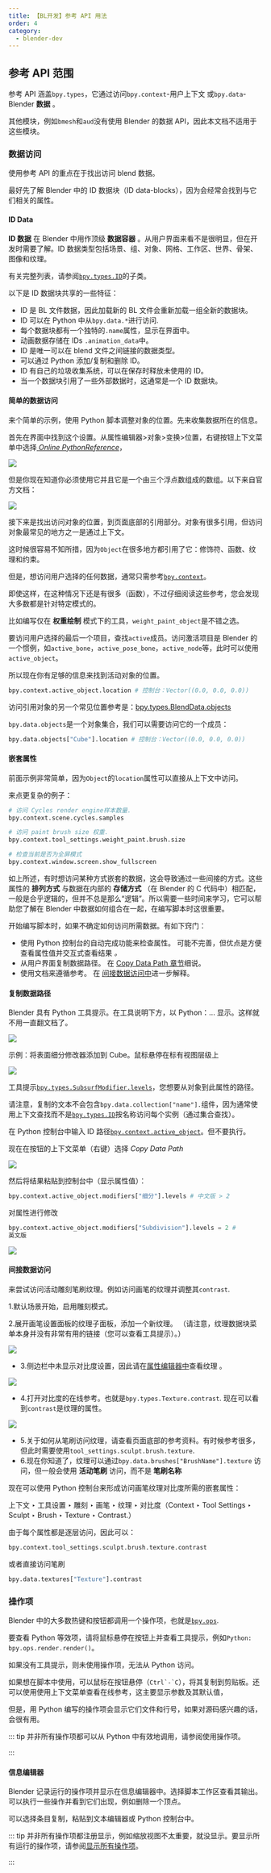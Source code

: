 ```yaml
---
title: 【BL开发】参考 API 用法
order: 4
category:
  - blender-dev
---
```


## 参考 API 范围

参考 API 涵盖`bpy.types`，它通过访问`bpy.context`-用户上下文 或`bpy.data`\- Blender **数据** 。

其他模块，例如`bmesh`和`aud`没有使用 Blender 的数据 API，因此本文档不适用于这些模块。

### 数据访问

使用参考 API 的重点在于找出访问 blend 数据。

最好先了解 Blender 中的 ID 数据块（ID data-blocks），因为会经常会找到与它们相关的属性。

#### ID Data

**ID 数据** 在 Blender 中用作顶级 **数据容器** 。从用户界面来看不是很明显，但在开发时需要了解。ID
数据类型包括场景、组、对象、网格、工作区、世界、骨架、图像和纹理。

有关完整列表，请参阅[`bpy.types.ID`](https://docs.blender.org/api/current/bpy.types.ID.html#bpy.types.ID "bpy.types.ID")的子类。

以下是 ID 数据块共享的一些特征：

- ID 是 BL 文件数据，因此加载新的 BL 文件会重新加载一组全新的数据块。
- ID 可以在 Python 中从`bpy.data.*`进行访问.
- 每个数据块都有一个独特的`.name`属性，显示在界面中。
- 动画数据存储在 IDs `.animation_data`中。
- ID 是唯一可以在 blend 文件之间链接的数据类型。
- 可以通过 Python 添加/复制和删除 ID。
- ID 有自己的垃圾收集系统，可以在保存时释放未使用的 ID。
- 当一个数据块引用了一些外部数据时，这通常是一个 ID 数据块。

#### 简单的数据访问

来个简单的示例，使用 Python 脚本调整对象的位置。先来收集数据所在的信息。

首先在界面中找到这个设置。从属性编辑器>对象>变换>位置，右键按钮上下文菜单中选择[ _Online PythonReference_](https://docs.blender.org/api/3.0/bpy.types.Object.html#bpy.types.Object.location)，

![](https://cdn.yuelili.com/20220108162346.png)

但是你现在知道你必须使用它并且它是一个由三个浮点数组成的数组。以下来自官方文档：

![](https://cdn.yuelili.com/20220108162641.png)

接下来是找出访问对象的位置，到页面底部的引用部分。对象有很多引用，但访问对象最常见的地方之一是通过上下文。

这时候很容易不知所措，因为`Object`在很多地方都引用了它：修饰符、函数、纹理和约束。

但是，想访问用户选择的任何数据，通常只需参考[`bpy.context`](https://docs.blender.org/api/current/bpy.context.html#module-bpy.context "bpy.context")。

即使这样，在这种情况下还是有很多（函数），不过仔细阅读这些参考，您会发现大多数都是针对特定模式的。

比如编写仅在 **权重绘制** 模式下的工具，`weight_paint_object`是不错之选。

要访问用户选择的最后一个项目，查找`active`成员。访问激活项目是 Blender 的一个惯例，如`active_bone`，`active_pose_bone`，`active_node`等，此时可以使用`active_object`。

所以现在你有足够的信息来找到活动对象的位置。

```python
bpy.context.active_object.location # 控制台：Vector((0.0, 0.0, 0.0))

```

访问引用对象的另一个常见位置参考是：[bpy.types.BlendData.objects](https://docs.blender.org/api/current/bpy.types.BlendData.html#bpy.types.BlendData.objects)

`bpy.data.objects`是一个对象集合，我们可以需要访问它的一个成员：

```python
bpy.data.objects["Cube"].location # 控制台：Vector((0.0, 0.0, 0.0))

```

#### 嵌套属性

前面示例非常简单，因为`Object`的`location`属性可以直接从上下文中访问。

来点更复杂的例子：

```python
# 访问 Cycles render engine样本数量.
bpy.context.scene.cycles.samples

# 访问 paint brush size 权重.
bpy.context.tool_settings.weight_paint.brush.size

# 检查当前是否为全屏模式
bpy.context.window.screen.show_fullscreen
```

如上所述，有时想访问某种方式嵌套的数据，这会导致通过一些间接的方式。这些属性的 **排列方式** 与数据在内部的 **存储方式** （在 Blender 的 C 代码中）相匹配，一般是合乎逻辑的，但并不总是那么“逻辑”。所以需要一些时间来学习，它可以帮助您了解在 Blender
中数据如何组合在一起，在编写脚本时这很重要。

开始编写脚本时，如果不确定如何访问所需数据。有如下窍门：

- 使用 Python 控制台的自动完成功能来检查属性。 可能不完善，但优点是方便查看属性值并交互式查看结果 _。_
- 从用户界面复制数据路径。 在 [Copy Data Path 章节](https://docs.blender.org/api/current/info_api_reference.html#info-data-path-copy)细说。
- 使用文档来遵循参考。 在 [间接数据访问中](https://docs.blender.org/api/current/info_api_reference.html#info-data-path-indirect)进一步解释。

#### 复制数据路径

Blender 具有 Python 工具提示。在工具说明下方，以 Python：... 显示。这样就不用一直翻文档了。

![](https://cdn.yuelili.com/20220108164312.png)

示例：将表面细分修改器添加到 Cube。鼠标悬停在标有视图层级上

![](https://cdn.yuelili.com/20220108165008.png)

工具提示[`bpy.types.SubsurfModifier.levels`](https://docs.blender.org/api/current/bpy.types.SubsurfModifier.html#bpy.types.SubsurfModifier.levels"bpy.types.SubsurfModifier.levels")，您想要从对象到此属性的路径。

请注意，复制的文本不会包含`bpy.data.collection["name"].`组件，因为通常使用上下文查找而不是[`bpy.types.ID`](https://docs.blender.org/api/current/bpy.types.ID.html#bpy.types.ID"bpy.types.ID")按名称访问每个实例（通过集合查找）。

在 Python 控制台中输入 ID
路径[`bpy.context.active_object`](https://docs.blender.org/api/current/bpy.context.html#id2"bpy.context.active_object")。但不要执行。

现在在按钮的上下文菜单（右键）选择 _Copy Data Path_

![](https://cdn.yuelili.com/20220108165453.png)

然后将结果粘贴到控制台中（显示属性值）：

```python
bpy.context.active_object.modifiers["细分"].levels # 中文版 > 2

```

对属性进行修改

```python
bpy.context.active_object.modifiers["Subdivision"].levels = 2 #
英文版
```

![](https://cdn.yuelili.com/20220108165938.png)

#### 间接数据访问

来尝试访问活动雕刻笔刷纹理。例如访问画笔的纹理并调整其`contrast`.

1.默认场景开始，启用雕刻模式。

2.展开画笔设置面板的纹理子面板，添加一个新纹理。 （请注意，纹理数据块菜单本身并没有非常有用的链接（您可以查看工具提示）。）

![](https://cdn.yuelili.com/20220108170502.png)

- 3.侧边栏中未显示对比度设置，因此请在[属性编辑器中](https://docs.blender.org/manual/en/dev/render/materials/legacy_textures/colors.html#bpy-types-texture-contrast "（在 Blender 3.1 手册 v3.1 中）")查看纹理 。

![](https://cdn.yuelili.com/20220108171041.png)

- 4.打开对比度的在线参考。也就是`bpy.types.Texture.contrast`. 现在可以看到`contrast`是纹理的属性。

![](https://cdn.yuelili.com/20220108171224.png)

- 5.关于如何从笔刷访问纹理，请查看页面底部的参考资料。有时候参考很多，但此时需要使用`tool_settings.sculpt.brush.texture`.
- 6.现在你知道了，纹理可以通过`bpy.data.brushes["BrushName"].texture` 访问，但一般会使用 **活动笔刷** 访问，而不是 **笔刷名称**

现在可以使用 Python 控制台来形成访问画笔纹理对比度所需的嵌套属性：

上下文 ‣ 工具设置 ‣ 雕刻 ‣ 画笔 ‣ 纹理 ‣ 对比度（Context ‣ Tool Settings ‣ Sculpt ‣ Brush ‣
Texture ‣ Contrast.）

由于每个属性都是逐层访问，因此可以：

```python
bpy.context.tool_settings.sculpt.brush.texture.contrast
```

或者直接访问笔刷

```python
bpy.data.textures["Texture"].contrast
```

### 操作项

Blender
中的大多数热键和按钮都调用一个操作项，也就是[`bpy.ops`](https://docs.blender.org/api/current/bpy.ops.html#module-bpy.ops "bpy.ops").

要查看 Python 等效项，请将鼠标悬停在按钮上并查看工具提示，例如`Python: bpy.ops.render.render()`。

如果没有工具提示，则未使用操作项，无法从 Python 访问。

如果想在脚本中使用，可以鼠标在按钮悬停（`` Ctrl`-`C ``），将其复制到剪贴板。还可以使用使用上下文菜单查看在线参考，这主要显示参数及其默认值，

但是，用 Python 编写的操作项会显示它们文件和行号，如果对源码感兴趣的话，会很有用。

::: tip
并非所有操作项都可以从 Python 中有效地调用，请参阅使用操作项。

:::

#### 信息编辑器

Blender 记录运行的操作项并显示在信息编辑器中。选择脚本工作区查看其输出。可以执行一些操作并看到它们出现，例如删除一个顶点。

可以选择条目复制，粘贴到文本编辑器或 Python 控制台中。

::: tip
并非所有操作项都注册显示，例如缩放视图不太重要，就没显示。要显示所有运行的操作项，请参阅[显示所有操作项](https://docs.blender.org/api/current/info_tips_and_tricks.html#info-show-all-operators)。

:::
